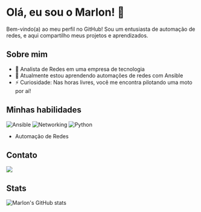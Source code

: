 # Olá, eu sou o Marlon! 👋

Bem-vindo(a) ao meu perfil no GitHub! Sou um entusiasta de automação de redes, e aqui compartilho meus projetos e aprendizados.

## Sobre mim
- 💼 Analista de Redes em uma empresa de tecnologia
- 🌱 Atualmente estou aprendendo automações de redes com Ansible
- ⚡ Curiosidade: Nas horas livres, você me encontra pilotando uma moto por aí!

## Minhas habilidades
![Ansible](https://img.shields.io/badge/Ansible-EE0000?style=flat&logo=ansible&logoColor=white)
![Networking](https://img.shields.io/badge/Networking-007ACC?style=flat&logo=cisco&logoColor=white)
![Python](https://img.shields.io/badge/Python-3776AB?style=flat&logo=python&logoColor=white)
- Automação de Redes


## Contato
<div>
<a href="https://www.linkedin.com/in/marlonoliveira" target="_blank"><img loading="lazy" src="https://img.shields.io/badge/-LinkedIn-%230077B5?style=for-the-badge&logo=linkedin&logoColor=white" target="_blank"></a>   
</div>

## Stats
![Marlon's GitHub stats](https://github-readme-stats.vercel.app/api?username=marlon-iac&show_icons=true&theme=radical)
  

